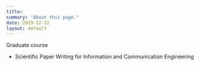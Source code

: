 ```yaml
---
title: 
summary: "About this page."
date: 2019-12-22
layout: default
---
```


Graduate course
  - Scientific Paper Writing for Information and Communication Engineering

